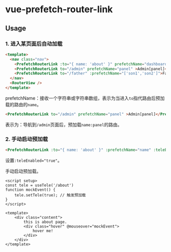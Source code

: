 # vue-prefetch-router-link


## Usage

### 1. 进入某页面后自动加载
```html
<template>
  <nav class="nav">
    <PrefetchRouterLink :to="{ name: 'about' }" prefetchName="dashboard">About[dashboard]</PrefetchRouterLink>
    <PrefetchRouterLink to="/admin" prefetchName="panel" >Admin[panel]</PrefetchRouterLink>
    <PrefetchRouterLink to="/father" :prefetchName="['son1','son2']">Father</PrefetchRouterLink>
  </nav>
  <RouterView />
</template>
```
prefetchName：接收一个字符串或字符串数组，表示为当进入`to`指代路由后预加载的路由的`name`。

```html
<PrefetchRouterLink to="/admin" prefetchName="panel" >Admin[panel]</PrefetchRouterLink>
```
表示为：导航到`/admin`页面后，预加载`name:panel`的路由。

### 2. 手动启动预加载
```html
<PrefetchRouterLink :to="{ name: 'about' }" :prefetchName="name" :teleEnabled="true">About[dashboard]</PrefetchRouterLink>
```
设置`:teleEnabled="true"`。

手动启动预加载。
```vue
<script setup>
const tele = useTele('/about')
function mockEvent() {
    tele.setTele(true); // 触发预加载
}
</script>

<template>
    <div class="content">
        this is about page.
        <div class="hover" @mouseover="mockEvent">
            hover me!
        </div>
    </div>
</template>
```